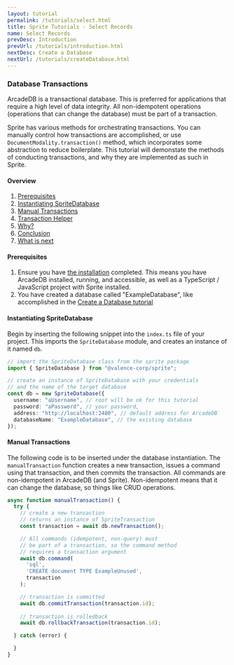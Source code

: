 ```yaml
---
layout: tutorial
permalink: /tutorials/select.html
title: Sprite Tutorials - Select Records
name: Select Records
prevDesc: Introduction
prevUrl: /tutorials/introduction.html
nextDesc: Create a Database
nextUrl: /tutorials/createDatabase.html
---
```


### Database Transactions

ArcadeDB is a transactional database. This is preferred for applications that require a high level of data integrity. All non-idempotent operations (operations that can change the database) must be part of a transaction.

Sprite has various methods for orchestrating transactions. You can manually control how transactions are accomplished, or use `DocumentModality.transaction()` method, which incorporates some abstraction to reduce boilerplate. This tutorial will demonstate the methods of conducting transactions, and why they are implemented as such in Sprite.

#### Overview

1. [Prerequisites](#prerequisites)
2. [Instantiating SpriteDatabase](#instantiating)
3. [Manual Transactions](#manual)
4. [Transaction Helper](#help)
5. [Why?](#why)
6. [Conclusion](#conclusion)
7. [What is next](#next)

<h4 id="prerequisites">Prerequisites</h4>

1. Ensure you have [the installation](../installation.html) completed. This means you have ArcadeDB installed, running, and accessible, as well as a TypeScript / JavaScript project with Sprite installed.
2. You have created a database called "ExampleDatabase", like accomplished in the [Create a Database tutorial]()

<h4 id="instantiating">Instantiating SpriteDatabase</h4>

Begin by inserting the following snippet into the `index.ts` file of your project. This imports the `SpriteDatabase` module, and creates an instance of it named `db`.

```ts
// import the SpriteDatabase class from the sprite package
import { SpriteDatabase } from "@valence-corp/sprite";

// create an instance of SpriteDatabase with your credentials
// and the name of the target database
const db = new SpriteDatabase({
  username: "aUsername", // root will be ok for this tutorial
  password: "aPassword", // your password,
  address: "http://localhost:2480", // default address for ArcadeDB
  databaseName: "ExampleDatabase", // the existing database
});
```


<h4 id="manual">Manual Transactions</h4>

The following code is to be inserted under the database instantiation. The `manualTransaction` function creates a new transaction, issues a command using that transaction, and then commits the transaction. All commands are non-idempotent in ArcadeDB (and Sprite). Non-idempotent means that it can change the database, so things like CRUD operations.

```ts
async function manualTransaction() {
  try {
    // create a new transaction
    // returns an instance of SpriteTransaction
    const transaction = await db.newTransaction();

    // All commands (idempotent, non-query) must
    // be part of a transaction, so the command method
    // requires a transaction argument
    await db.command(
      'sql',
      'CREATE document TYPE ExampleUnused',
      transaction
    );

    // transaction is committed
    await db.commitTransaction(transaction.id);
    
    // transaction is rolledback
    await db.rollbackTransaction(transaction.id);

  } catch (error) {

  }
}

```



